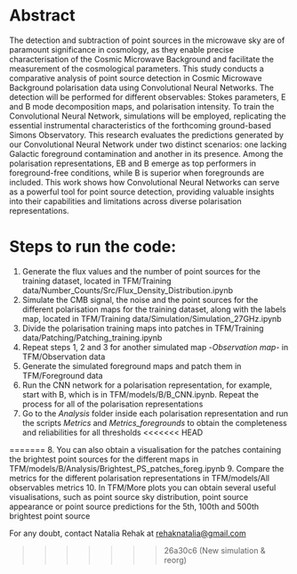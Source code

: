 # Abstract
The detection and subtraction of point sources in the microwave sky are of paramount significance in cosmology, as they enable precise characterisation of the Cosmic Microwave Background and facilitate the measurement of the cosmological parameters. This study conducts a comparative analysis of point source detection in Cosmic Microwave Background polarisation data using Convolutional Neural Networks. The detection will be performed for different observables: Stokes parameters, E and B mode decomposition maps, and polarisation intensity. To train the Convolutional Neural Network, simulations will be employed, replicating the essential instrumental characteristics of the forthcoming ground-based Simons Observatory. This research evaluates the predictions generated by our Convolutional Neural Network under two distinct scenarios: one lacking Galactic foreground contamination and another in its presence. Among the polarisation representations, EB and B emerge as top performers in foreground-free conditions, while B is superior when foregrounds are included. This work shows how Convolutional Neural Networks can serve as a powerful tool for point source detection, providing valuable insights into their capabilities and limitations across diverse polarisation representations.

# Steps to run the code:
1. Generate the flux values and the number of point sources for the training dataset, located in TFM/Training data/Number_Counts/Src/Flux_Density_Distribution.ipynb
2. Simulate the CMB signal, the noise and the point sources for the different polarisation maps for the training dataset, along with the labels map, located in TFM/Training data/Simulation/Simulation_27GHz.ipynb
3. Divide the polarisation training maps into patches in TFM/Training data/Patching/Patching_training.ipynb
4. Repeat steps 1, 2 and 3 for another simulated map -*Observation map*- in TFM/Observation data
5. Generate the simulated foreground maps and patch them in TFM/Foreground data
6. Run the CNN network for a polarisation representation, for example, start with B, which is in TFM/models/B/B_CNN.ipynb. Repeat the process for all of the polarisation representations
7. Go to the *Analysis* folder inside each polarisation representation and run the scripts *Metrics* and *Metrics_foregrounds* to obtain the completeness and reliabilities for all thresholds
<<<<<<< HEAD
 
=======
8. You can also obtain a visualisation for the patches containing the brightest point sources for the different maps in TFM/models/B/Analysis/Brightest_PS_patches_foreg.ipynb
9. Compare the metrics for the different polarisation representations in TFM/models/All observables metrics
10. In TFM/More plots you can obtain several useful visualisations, such as point source sky distribution, point source appearance or point source predictions for the 5th, 100th and 500th brightest point source

For any doubt, contact Natalia Rehak at rehaknatalia@gmail.com
>>>>>>> 26a30c6 (New simulation & reorg)
